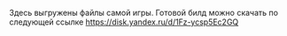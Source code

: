 Здесь выгружены файлы самой игры.
Готовой билд можно скачать по следующей ссылке https://disk.yandex.ru/d/1Fz-ycsp5Ec2GQ
